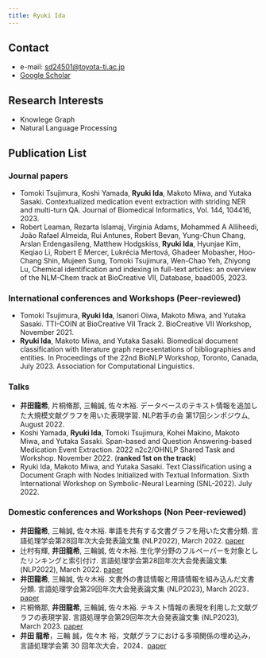 ```yaml
---
title: Ryuki Ida
---
```


## Contact

- e-mail: sd24501@toyota-ti.ac.jp
- [Google Scholar](https://scholar.google.co.jp/citations?user=xeX5WPoAAAAJ&hl=ja&oi=ao)

## Research Interests
- Knowlege Graph
- Natural Language Processing

## Publication List

### Journal papers

- Tomoki Tsujimura, Koshi Yamada, **Ryuki Ida**, Makoto Miwa, and Yutaka Sasaki. Contextualized medication event extraction with striding NER and multi-turn QA. Journal of Biomedical Informatics, Vol. 144, 104416, 2023.
- Robert Leaman, Rezarta Islamaj, Virginia Adams, Mohammed A Alliheedi, João Rafael Almeida, Rui Antunes, Robert Bevan, Yung-Chun Chang, Arslan Erdengasileng, Matthew Hodgskiss, **Ryuki Ida**, Hyunjae Kim, Keqiao Li, Robert E Mercer, Lukrécia Mertová, Ghadeer Mobasher, Hoo-Chang Shin, Mujeen Sung, Tomoki Tsujimura, Wen-Chao Yeh, Zhiyong Lu, Chemical identification and indexing in full-text articles: an overview of the NLM-Chem track at BioCreative VII, Database, baad005, 2023.

### International conferences and Workshops (Peer-reviewed)
- Tomoki Tsujimura, **Ryuki Ida**, Isanori Oiwa, Makoto Miwa, and Yutaka Sasaki. TTI-COIN at BioCreative VII Track 2. BioCreative VII Workshop, November 2021.
- **Ryuki Ida**, Makoto Miwa, and Yutaka Sasaki. Biomedical document classification with literature graph representations of bibliographies and entities. In Proceedings of the 22nd BioNLP Workshop, Toronto, Canada, July 2023. Association for Computational Linguistics.

### Talks

- **井田龍希**, 片桐脩那, 三輪誠, 佐々木裕. データベースのテキスト情報を追加した大規模文献グラフを用いた表現学習. NLP若手の会 第17回シンポジウム, August 2022.
- Koshi Yamada, **Ryuki Ida**, Tomoki Tsujimura, Kohei Makino, Makoto Miwa, and Yutaka Sasaki. Span-based and Question Answering-based Medication Event Extraction. 2022 n2c2/OHNLP Shared Task and Workshop. November 2022. (**ranked 1st on the track**)
- Ryuki Ida, Makoto Miwa, and Yutaka Sasaki. Text Classification using a Document Graph with Nodes Initialized with Textual Information. Sixth International Workshop on Symbolic-Neural Learning (SNL-2022). July 2022.

### Domestic conferences and Workshops (Non Peer-reviewed)

- **井田龍希**, 三輪誠, 佐々木裕. 単語を共有する文書グラフを用いた文書分類. 言語処理学会第28回年次大会発表論文集 (NLP2022), March 2022. [paper](https://www.anlp.jp/proceedings/annual_meeting/2022/pdf_dir/C3-1.pdf)
- 辻村有輝, **井田龍希**, 三輪誠, 佐々木裕. 生化学分野のフルペーパーを対象としたリンキングと索引付け. 言語処理学会第28回年次大会発表論文集 (NLP2022), March 2022. [paper](https://www.anlp.jp/proceedings/annual_meeting/2022/pdf_dir/PH3-4.pdf)
- **井田龍希**, 三輪誠, 佐々木裕. 文書外の書誌情報と用語情報を組み込んだ文書分類. 言語処理学会第29回年次大会発表論文集 (NLP2023), March 2023．[paper](https://www.anlp.jp/proceedings/annual_meeting/2023/pdf_dir/C11-3.pdf)
- 片桐脩那, **井田龍希**, 三輪誠, 佐々木裕. テキスト情報の表現を利用した文献グラフの表現学習. 言語処理学会第29回年次大会発表論文集 (NLP2023), March 2023. [paper](https://www.anlp.jp/proceedings/annual_meeting/2023/pdf_dir/Q2-10.pdf)
- **井田 龍希**，三輪 誠，佐々木 裕，文献グラフにおける多項関係の埋め込み，言語処理学会第 30 回年次大会，2024．[paper](https://www.anlp.jp/proceedings/annual_meeting/2024/pdf_dir/P10-17.pdf)
